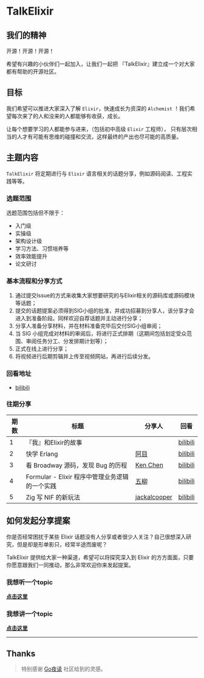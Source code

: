 # TalkElixir

## 我们的精神

开源！开源！开源！

希望有兴趣的小伙伴们一起加入，让我们一起把 『TalkElixir』建立成一个对大家都有帮助的开源社区。

## 目标

我们希望可以推进大家深入了解 `Elixir`，快速成长为资深的 `Alchemist` ！我们希望每次来了的人和没来的人都能够有收获，成长。

让每个想要学习的人都能参与进来，（包括初中高级 `Elixir` 工程师）， 只有层次相当的人才有可能有思维的碰撞和交流，这样最终的产出也尽可能的高质量。

## 主题内容

`TalkElixir` 将定期进行与 `Elixir` 语言相关的话题分享，例如源码阅读、工程实践等等。

### 选题范围

选题范围包括但不限于：

- 入门级
- 实操级
- 架构设计级
- 学习方法、习惯培养等
- 效率效能提升
- 论文研讨

### 基本流程和分享方式

1. 通过提交Issue的方式来收集大家想要研究的与Elixir相关的源码库或源码模块等话题；
2. 提交的话题提案必须得到SIG小组的批准，并成功招募到分享人，该分享才会进入到准备阶段。同样欢迎自荐话题并主动进行分享；
3. 分享人准备分享材料，并在材料准备完毕后交付SIG小组审阅；
4. 当 SIG 小组完成对材料的审阅后，将进行正式排期（这期间包括划定受众范围、审阅任务分工、分发排期计划等）；
5. 正式在线上进行分享；
6. 将视频进行后期剪辑并上传至视频网站，再进行后续分发。

### 回看地址

- [bilibili](https://space.bilibili.com/4366834?spm_id_from=333.788.b_765f7570696e666f.2)

### 往期分享

| 期数 | 标题                 | 分享人                                 | 回看                                                     |
|------|----------------------|----------------------------------------|----------------------------------------------------------|
| 1    | 『我』和Elixir的故事 |                                        | [bilibili](https://www.bilibili.com/video/BV1LP4y1F7qU/) |
| 2    | 快学 Erlang          | [阿目](https://github.com/zhenyuanlau) | [bilibili](https://www.bilibili.com/video/BV13L4y1T7B6/) |
| 3    | 看 Broadway 源码，发现 Bug 的历程 | [Ken Chen](https://github.com/kenspirit) | [bilibili](https://www.bilibili.com/video/BV14Y411T7RV) |
| 4    | Formular - Elixir 程序中管理业务逻辑的一个实践 | [五柳](https://github.com/qhwa) | [bilibili](https://www.bilibili.com/video/BV11B4y1W7yN) |
| 5    | Zig 写 NIF 的新玩法 | [jackalcooper](https://github.com/jackalcooper) | [bilibili](https://www.bilibili.com/video/BV11d4y1R7qv/) |

## 如何发起分享提案

你是否经常困扰于某些 Elixir 话题没有人分享或者很少人关注？自己很想深入研究，但是却是形单影只，经常半途而废呢？

TalkElixir 提供给大家一种渠道，希望可以将探究深入到 Elixir 的方方面面，只要你愿意跟我们一同推动，那么非常欢迎你来发起提案。

### 我想听一个topic

[**点击这里**](https://github.com/TalkElixir/night/issues/new?assignees=zhenfeng-zhu&labels=%E5%88%86%E4%BA%AB%E8%AF%9D%E9%A2%98%2C+Elixir+%E5%A4%9C%E8%AF%BB&template=request.md&title=%E3%80%90%E6%88%91%E6%83%B3%E5%90%AC%E4%B8%80%E4%B8%AAtopic%E3%80%91)

### 我想讲一个topic

[**点击这里**](https://github.com/TalkElixir/night/issues/new?assignees=zhenfeng-zhu&labels=%E5%88%86%E4%BA%AB%E8%AF%9D%E9%A2%98&template=share.md&title=%E3%80%90%E5%88%86%E4%BA%AB%E8%AE%A1%E5%88%92%E3%80%91)

---

## Thanks

> 特别感谢 [Go夜读](https://github.com/talkgo/night) 社区给到的灵感。
